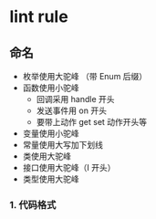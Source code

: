 # lint rule

## 命名

- 枚举使用大驼峰 （带 Enum 后缀）
- 函数使用小驼峰
  - 回调采用 handle 开头
  - 发送事件用 on 开头
  - 要带上动作 get set 动作开头等
- 变量使用小驼峰
- 常量使用大写加下划线
- 类使用大驼峰
- 接口使用大驼峰（I 开头）
- 类型使用大驼峰

### 1. 代码格式
